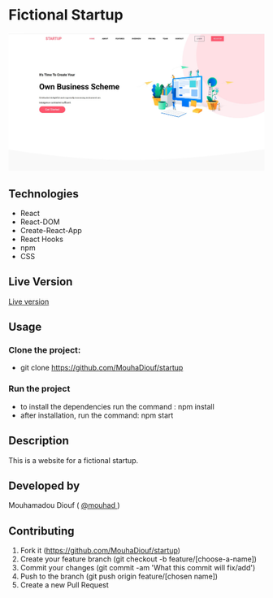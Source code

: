 # Fictional Startup 
![screenshot](./src/images/app_screenshot.jpg)



## Technologies

- React
- React-DOM
- Create-React-App
- React Hooks
- npm
- CSS

## Live Version 
<a href="https://startup-mo.netlify.app/" target="_blank" > Live version </a>

## Usage 
### Clone the project: 
 - git clone https://github.com/MouhaDiouf/startup
 ### Run the project
 - to install the dependencies run the command : npm install 
 - after installation, run the command: npm start

## Description 
This is a website for a fictional startup. 
## Developed by

Mouhamadou Diouf ( <a href="https://github.com/MouhaDiouf"> @mouhad </a>)


## Contributing

1. Fork it (https://github.com/MouhaDiouf/startup)
2. Create your feature branch (git checkout -b feature/[choose-a-name])
3. Commit your changes (git commit -am 'What this commit will fix/add')
4. Push to the branch (git push origin feature/[chosen name])
5. Create a new Pull Request

